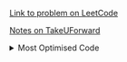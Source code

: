 [Link to problem on LeetCode](https://leetcode.com/problems/distinct-subsequences/)

[Notes on TakeUForward](https://takeuforward.org/data-structure/distinct-subsequences-dp-32/)

<details><summary>Most Optimised Code</summary>

![](https://github.com/archishmanghos/code-images/blob/master/DP-Striver/Lec-32.png)

</details>

<!-- Runtime: 35 ms, faster than 86.31% of C++ online submissions for Distinct Subsequences.
Memory Usage: 6.3 MB, less than 99.42% of C++ online submissions for Distinct Subsequences. -->